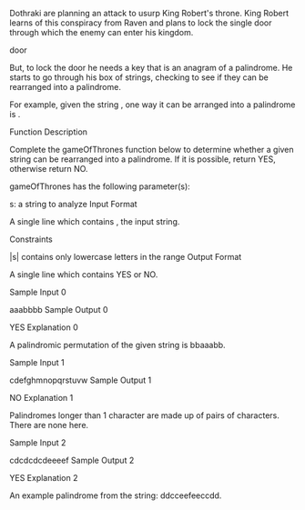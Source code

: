 Dothraki are planning an attack to usurp King Robert's throne. King Robert learns of this conspiracy from Raven and plans to lock the single door through which the enemy can enter his kingdom.

door

But, to lock the door he needs a key that is an anagram of a palindrome. He starts to go through his box of strings, checking to see if they can be rearranged into a palindrome.

For example, given the string , one way it can be arranged into a palindrome is .

Function Description

Complete the gameOfThrones function below to determine whether a given string can be rearranged into a palindrome. If it is possible, return YES, otherwise return NO.

gameOfThrones has the following parameter(s):

s: a string to analyze
Input Format

A single line which contains , the input string.

Constraints

 |s| 
 contains only lowercase letters in the range 
Output Format

A single line which contains YES or NO.

Sample Input 0

aaabbbb
Sample Output 0

YES
Explanation 0

A palindromic permutation of the given string is bbaaabb.

Sample Input 1

cdefghmnopqrstuvw
Sample Output 1

NO
Explanation 1

Palindromes longer than 1 character are made up of pairs of characters. There are none here.

Sample Input 2

cdcdcdcdeeeef
Sample Output 2

YES
Explanation 2

An example palindrome from the string: ddcceefeeccdd.
